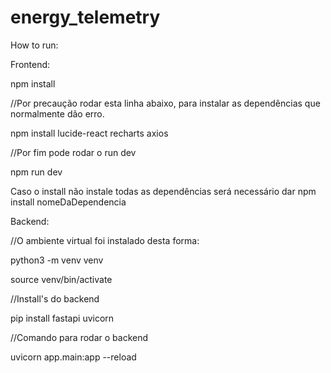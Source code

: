 # energy_telemetry

How to run:


Frontend:

npm install

//Por precaução rodar esta linha abaixo, para instalar as dependências que normalmente dão erro.

npm install lucide-react recharts axios

//Por fim pode rodar o run dev

npm run dev

Caso o install não instale todas as dependências será necessário dar npm install nomeDaDependencia




Backend:

//O ambiente virtual foi instalado desta forma:

python3 -m venv venv

source venv/bin/activate


//Install's do backend

pip install fastapi uvicorn 


//Comando para rodar o backend

uvicorn app.main:app --reload
